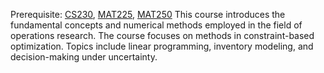 Prerequisite: [CS230](https://github.com/Alegruz/Game-AI-Track/tree/master/2_2/SWCON211_INTRODUCTION_TO_GAME_PROGRAMMING/README.md), [MAT225](https://github.com/Alegruz/Game-AI-Track/tree/master/1_1/AMTH1009_CALCULUS/READMD.md), [MAT250](https://github.com/Alegruz/Game-AI-Track/tree/master/1_1/AMTH1004_LINEAR_ALGEBRA/READMD.md)
This course introduces the fundamental concepts and numerical methods employed in the field of operations research. The course focuses on methods in constraint-based optimization. Topics include linear programming, inventory modeling, and decision-making under uncertainty.